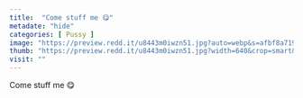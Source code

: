 ```yaml
---
title:  "Come stuff me 😋"
metadate: "hide"
categories: [ Pussy ]
image: "https://preview.redd.it/u8443m0iwzn51.jpg?auto=webp&s=afbf8a719ebc4cfec9db3a2ac357920373987acf"
thumb: "https://preview.redd.it/u8443m0iwzn51.jpg?width=640&crop=smart&auto=webp&s=cedca10476ca211450ea7568f7efcbd20d3d9da3"
visit: ""
---
```

Come stuff me 😋
